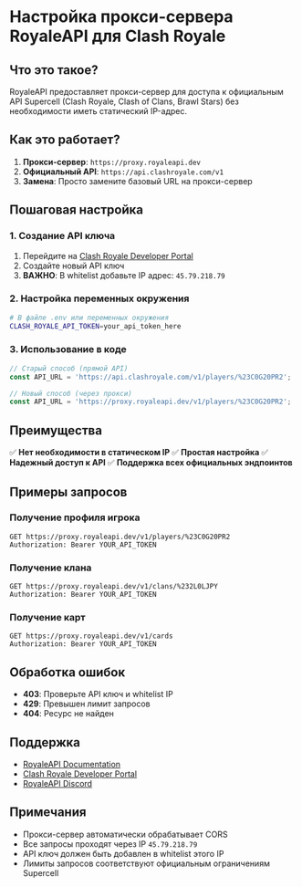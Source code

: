 # Настройка прокси-сервера RoyaleAPI для Clash Royale

## Что это такое?

RoyaleAPI предоставляет прокси-сервер для доступа к официальным API Supercell (Clash Royale, Clash of Clans, Brawl Stars) без необходимости иметь статический IP-адрес.

## Как это работает?

1. **Прокси-сервер**: `https://proxy.royaleapi.dev`
2. **Официальный API**: `https://api.clashroyale.com/v1`
3. **Замена**: Просто замените базовый URL на прокси-сервер

## Пошаговая настройка

### 1. Создание API ключа
1. Перейдите на [Clash Royale Developer Portal](https://developer.clashroyale.com/)
2. Создайте новый API ключ
3. **ВАЖНО**: В whitelist добавьте IP адрес: `45.79.218.79`

### 2. Настройка переменных окружения
```bash
# В файле .env или переменных окружения
CLASH_ROYALE_API_TOKEN=your_api_token_here
```

### 3. Использование в коде
```javascript
// Старый способ (прямой API)
const API_URL = 'https://api.clashroyale.com/v1/players/%23C0G20PR2';

// Новый способ (через прокси)
const API_URL = 'https://proxy.royaleapi.dev/v1/players/%23C0G20PR2';
```

## Преимущества

✅ **Нет необходимости в статическом IP**
✅ **Простая настройка**
✅ **Надежный доступ к API**
✅ **Поддержка всех официальных эндпоинтов**

## Примеры запросов

### Получение профиля игрока
```
GET https://proxy.royaleapi.dev/v1/players/%23C0G20PR2
Authorization: Bearer YOUR_API_TOKEN
```

### Получение клана
```
GET https://proxy.royaleapi.dev/v1/clans/%232L0LJPY
Authorization: Bearer YOUR_API_TOKEN
```

### Получение карт
```
GET https://proxy.royaleapi.dev/v1/cards
Authorization: Bearer YOUR_API_TOKEN
```

## Обработка ошибок

- **403**: Проверьте API ключ и whitelist IP
- **429**: Превышен лимит запросов
- **404**: Ресурс не найден

## Поддержка

- [RoyaleAPI Documentation](https://docs.royaleapi.com/)
- [Clash Royale Developer Portal](https://developer.clashroyale.com/)
- [RoyaleAPI Discord](https://discord.gg/royaleapi)

## Примечания

- Прокси-сервер автоматически обрабатывает CORS
- Все запросы проходят через IP `45.79.218.79`
- API ключ должен быть добавлен в whitelist этого IP
- Лимиты запросов соответствуют официальным ограничениям Supercell
